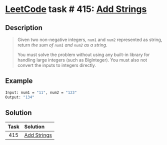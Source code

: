 # [LeetCode][leetcode] task # 415: [Add Strings][task]

Description
-----------

> Given two non-negative integers, `num1` and `num2` represented as string,
> return _the sum of `num1` and `num2` as a string_.
> 
> You must solve the problem without using any built-in library for handling large integers (such as BigInteger).
> You must also not convert the inputs to integers directly.

 Example
-------

```sh
Input: num1 = "11", num2 = "123"
Output: "134"
```

Solution
--------

| Task | Solution                |
|:----:|:------------------------|
| 415  | [Add Strings][solution] |


[leetcode]: <http://leetcode.com/>
[task]: <https://leetcode.com/problems/add-strings/>
[solution]: <https://github.com/wellaxis/praxis-leetcode/blob/main/src/main/java/com/witalis/praxis/leetcode/task/h5/p415/option/Practice.java>

